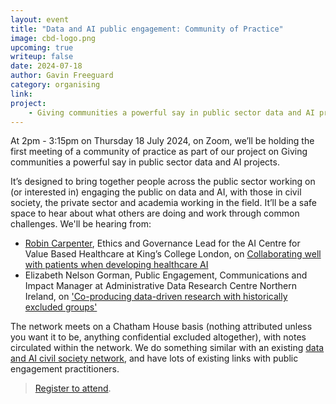 ```yaml
---
layout: event
title: "Data and AI public engagement: Community of Practice"
image: cbd-logo.png
upcoming: true
writeup: false
date: 2024-07-18
author: Gavin Freeguard
category: organising
link: 
project: 
    - Giving communities a powerful say in public sector data and AI projects
---
```


At 2pm - 3:15pm on Thursday 18 July 2024, on Zoom, we’ll be holding the first meeting of a community of practice as part of our project on Giving communities a powerful say in public sector data and AI projects. 

<!--more-->

It’s designed to bring together people across the public sector working on (or interested in) engaging the public on data and AI, with those in civil society, the private sector and academia working in the field. It’ll be a safe space to hear about what others are doing and work through common challenges. We'll be hearing from:
* [Robin Carpenter](https://www.kcl.ac.uk/people/robin-carpenter), Ethics and Governance Lead for the AI Centre for Value Based Healthcare at King’s College London, on [Collaborating well with patients when developing healthcare AI](https://understandingpatientdata.org.uk/news/blog-collaborating-well-patients-when-developing-healthcare-ai)
* Elizabeth Nelson Gorman, Public Engagement, Communications and Impact Manager at Administrative Data Research Centre Northern Ireland, on ['Co-producing data-driven research with historically excluded groups'](https://www.adruk.org/news-publications/news-blogs/involving-historically-excluded-groups-how-were-co-producing-data-driven-research-with-care-experienced-young-people/)

The network meets on a Chatham House basis (nothing attributed unless you want it to be, anything confidential excluded altogether), with notes circulated within the network. We do something similar with an existing [data and AI civil society network](https://data-and-ai-cso-network.org/), and have lots of existing links with public engagement practitioners.

> [Register to attend](https://us06web.zoom.us/meeting/register/tZAlc-ysqTsqHNNqQvoh4Q-k9bFXGnbUh4GM).